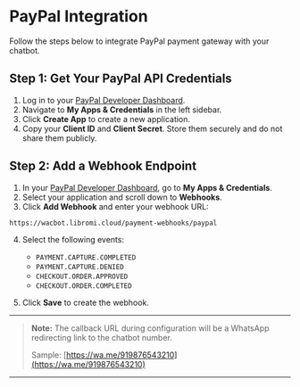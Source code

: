 # PayPal Integration

Follow the steps below to integrate PayPal payment gateway with your chatbot.

## Step 1: Get Your PayPal API Credentials

1. Log in to your [PayPal Developer Dashboard](https://developer.paypal.com/).
2. Navigate to **My Apps & Credentials** in the left sidebar.
3. Click **Create App** to create a new application.
4. Copy your **Client ID** and **Client Secret**. Store them securely and do not share them publicly.

## Step 2: Add a Webhook Endpoint

1. In your [PayPal Developer Dashboard](https://developer.paypal.com/), go to **My Apps & Credentials**.
2. Select your application and scroll down to **Webhooks**.
3. Click **Add Webhook** and enter your webhook URL:

```
https://wacbot.libromi.cloud/payment-webhooks/paypal
```

4. Select the following events:
   - `PAYMENT.CAPTURE.COMPLETED`
   - `PAYMENT.CAPTURE.DENIED`
   - `CHECKOUT.ORDER.APPROVED`
   - `CHECKOUT.ORDER.COMPLETED`

5. Click **Save** to create the webhook.

---

> **Note:** The callback URL during configuration will be a WhatsApp redirecting link to the chatbot number.
>
> Sample: [https://wa.me/919876543210](https://wa.me/919876543210)

---